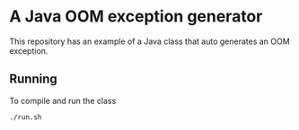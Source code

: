 # A Java OOM exception generator
This repository has an example of a Java class that auto generates an OOM exception.

## Running
To compile and run the class
```shell script
./run.sh
```
